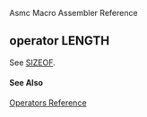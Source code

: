 Asmc Macro Assembler Reference

## operator LENGTH

See [SIZEOF](operator-sizeof.md).

#### See Also

[Operators Reference](readme.md)
